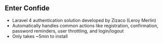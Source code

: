 ##  Enter Confide

* Laravel 4 authentication solution developed by Zizaco (Leroy Merlin)
* Automatically handles common actions like registration, confirmation, password reminders, user throttling, and login/logout
* Only takes ~5min to install